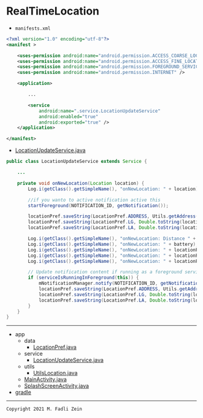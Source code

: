 # RealTimeLocation

- `manifests.xml`
```xml
<?xml version="1.0" encoding="utf-8"?>
<manifest >

    <uses-permission android:name="android.permission.ACCESS_COARSE_LOCATION" />
    <uses-permission android:name="android.permission.ACCESS_FINE_LOCATION" />
    <uses-permission android:name="android.permission.FOREGROUND_SERVICE" />
    <uses-permission android:name="android.permission.INTERNET" />

    <application>

        ...

        <service
            android:name=".service.LocationUpdateService"
            android:enabled="true"
            android:exported="true" />
    </application>

</manifest>
```

- [LocationUpdateService.java](https://github.com/gzeinnumer/RealTimeLocation/blob/master/app/src/main/AndroidManifest.xml)
```java
public class LocationUpdateService extends Service {

    ...

    private void onNewLocation(Location location) {
        Log.i(getClass().getSimpleName(), "onNewLocation: " + location);

        //if you wanto to active notification active this
        startForeground(NOTIFICATION_ID, getNotification());

        locationPref.saveString(LocationPref.ADDRESS, Utils.getAddress(location, getApplicationContext()));
        locationPref.saveString(LocationPref.LG, Double.toString(location.getLongitude()));
        locationPref.saveString(LocationPref.LA, Double.toString(location.getLatitude()));

        Log.i(getClass().getSimpleName(), "onNewLocation: Distance " + Utils.getDistanceInKM(Double.toString(location.getLatitude()), Double.toString(location.getLongitude()), locationPref.getValue(LocationPref.LA), locationPref.getValue(LocationPref.LG)));
        Log.i(getClass().getSimpleName(), "onNewLocation: " + battery);
        Log.i(getClass().getSimpleName(), "onNewLocation: " + locationPref.getValue(LocationPref.ADDRESS));
        Log.i(getClass().getSimpleName(), "onNewLocation: " + locationPref.getValue(LocationPref.LA));
        Log.i(getClass().getSimpleName(), "onNewLocation: " + locationPref.getValue(LocationPref.LG));

        // Update notification content if running as a foreground service.
        if (serviceIsRunningInForeground(this)) {
            mNotificationManager.notify(NOTIFICATION_ID, getNotification());
            locationPref.saveString(LocationPref.ADDRESS, Utils.getAddress(location, getApplicationContext()));
            locationPref.saveString(LocationPref.LG, Double.toString(location.getLongitude()));
            locationPref.saveString(LocationPref.LA, Double.toString(location.getLatitude()));
        }
    }
}
```

---

- app
  - data
    - [LocationPref.java](https://github.com/gzeinnumer/RealTimeLocation/blob/master/app/src/main/java/com/gzeinnumer/realtimelocation/data/LocationPref.java)
  - service
    - [LocationUpdateService.java](https://github.com/gzeinnumer/RealTimeLocation/blob/master/app/src/main/java/com/gzeinnumer/realtimelocation/service/LocationUpdateService.java)
  - utils
    - [UtilsLocation.java](https://github.com/gzeinnumer/RealTimeLocation/blob/master/app/src/main/java/com/gzeinnumer/realtimelocation/utils/UtilsLocation.java)
  - [MainActivity.java](https://github.com/gzeinnumer/RealTimeLocation/blob/master/app/src/main/java/com/gzeinnumer/realtimelocation/MainActivity.java)
  - [SplashScreenActivity.java](https://github.com/gzeinnumer/RealTimeLocation/blob/master/app/src/main/java/com/gzeinnumer/realtimelocation/SplashScreenActivity.java)
- [gradle](https://github.com/gzeinnumer/RealTimeLocation/blob/master/app/build.gradle)

---

```
Copyright 2021 M. Fadli Zein
```
